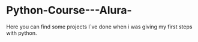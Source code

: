 # Python-Course---Alura-
Here you can find some projects I`ve done when i was giving my first steps with python.
